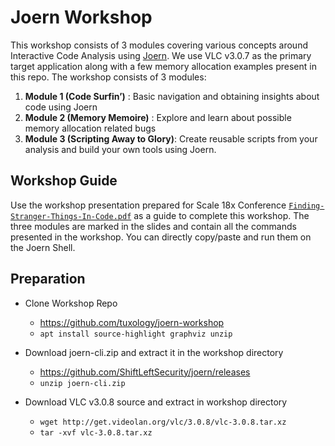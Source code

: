 # Joern Workshop

This workshop consists of 3 modules covering various concepts around Interactive Code Analysis using [Joern](http://joern.io). We use VLC v3.0.7 as the primary target application along with a few memory allocation examples present in this repo. The workshop consists of 3 modules:

1. **Module 1 (Code Surfin’)** : Basic navigation and obtaining insights about code using Joern
2. **Module 2 (Memory Memoire)** : Explore and learn about possible memory allocation related bugs
3. **Module 3 (Scripting Away to Glory)**: Create reusable scripts from your analysis and build your own tools using Joern.

## Workshop Guide
Use the workshop presentation prepared for Scale 18x Conference [`Finding-Stranger-Things-In-Code.pdf`](Finding-Stranger-Things-In-Code.pdf) as a guide to complete this workshop. The three modules are marked in the slides and contain all the commands presented in the workshop. You can directly copy/paste and run them on the Joern Shell.

## Preparation

* Clone Workshop Repo
  * https://github.com/tuxology/joern-workshop
  * `apt install source-highlight graphviz unzip`

* Download  joern-cli.zip and extract it in the workshop directory
  * https://github.com/ShiftLeftSecurity/joern/releases
  * `unzip joern-cli.zip`

* Download VLC v3.0.8 source and extract in workshop directory
  * `wget http://get.videolan.org/vlc/3.0.8/vlc-3.0.8.tar.xz`
  * `tar -xvf vlc-3.0.8.tar.xz`
